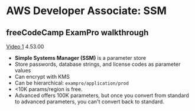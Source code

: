 # AWS Developer Associate: SSM

## freeCodeCamp ExamPro walkthrough

[Video 1](https://youtu.be/RrKRN9zRBWs) 4.53.00

- **Simple Systems Manager (SSM)** is a parameter store
- Store passwords, database strings, and license codes as parameter values
- Can encrypt with KMS
- Can be hierarchical: `exampro/application/prod`
- <10K params/region is free.
- Advanced offers 100K parameters, but once you convert from standard to advanced parameters, you can't convert back to standard.
